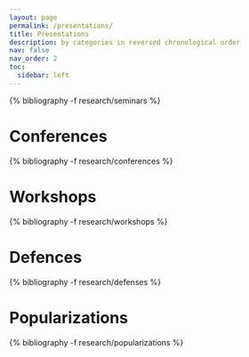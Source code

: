 ```yaml
---
layout: page
permalink: /presentations/
title: Presentations
description: by categories in reversed chronological order
nav: false
nav_order: 2
toc:
  sidebar: left
---
```


<div class="publications">
{% bibliography -f research/seminars %}
</div>

<div class="publications">
<h1>Conferences</h1>
{% bibliography -f research/conferences %}
</div>

<div class="publications">
<h1>Workshops</h1>
{% bibliography -f research/workshops %}
</div>

<div class="publications">
<h1>Defences</h1>
{% bibliography -f research/defenses %}
</div>

<div class="publications">
<h1>Popularizations</h1>
{% bibliography -f research/popularizations %}
</div>

